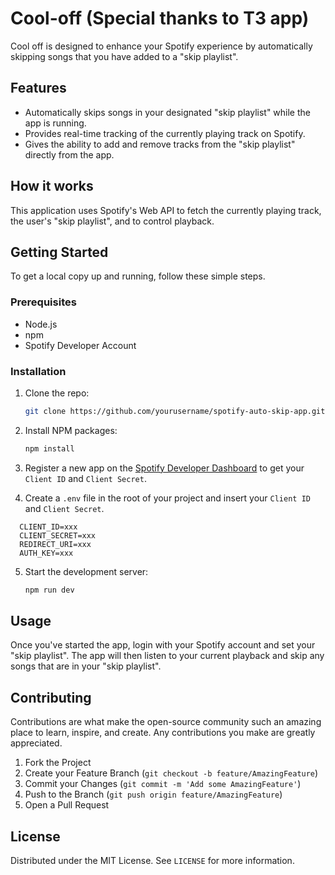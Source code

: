 # Cool-off (Special thanks to T3 app)

Cool off is designed to enhance your Spotify experience by automatically skipping songs that you have added to a "skip playlist". 

## Features

- Automatically skips songs in your designated "skip playlist" while the app is running.
- Provides real-time tracking of the currently playing track on Spotify.
- Gives the ability to add and remove tracks from the "skip playlist" directly from the app.

## How it works

This application uses Spotify's Web API to fetch the currently playing track, the user's "skip playlist", and to control playback. 

## Getting Started

To get a local copy up and running, follow these simple steps.

### Prerequisites

- Node.js
- npm
- Spotify Developer Account

### Installation

1. Clone the repo:
    ```sh
    git clone https://github.com/yourusername/spotify-auto-skip-app.git
    ```
2. Install NPM packages:
    ```sh
    npm install
    ```
3. Register a new app on the [Spotify Developer Dashboard](https://developer.spotify.com/dashboard/) to get your `Client ID` and `Client Secret`.

4. Create a `.env` file in the root of your project and insert your `Client ID` and `Client Secret`.
```
  CLIENT_ID=xxx
  CLIENT_SECRET=xxx
  REDIRECT_URI=xxx
  AUTH_KEY=xxx
```
    
5. Start the development server:
    ```sh
    npm run dev
    ```

## Usage

Once you've started the app, login with your Spotify account and set your "skip playlist". The app will then listen to your current playback and skip any songs that are in your "skip playlist". 

## Contributing

Contributions are what make the open-source community such an amazing place to learn, inspire, and create. Any contributions you make are greatly appreciated.

1. Fork the Project
2. Create your Feature Branch (`git checkout -b feature/AmazingFeature`)
3. Commit your Changes (`git commit -m 'Add some AmazingFeature'`)
4. Push to the Branch (`git push origin feature/AmazingFeature`)
5. Open a Pull Request

## License

Distributed under the MIT License. See `LICENSE` for more information.
